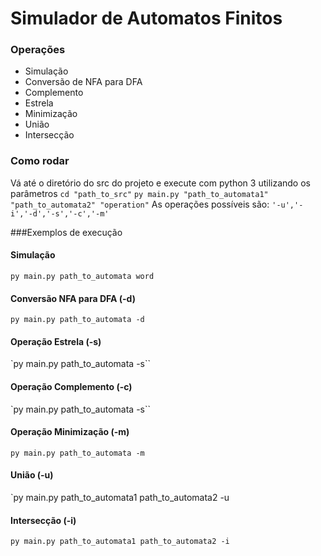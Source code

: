 # Simulador de Automatos Finitos

### Operações 
- Simulação
- Conversão de NFA para DFA
- Complemento
- Estrela
- Minimização
- União
- Intersecção

### Como rodar
Vá até o diretório do src do projeto e execute com python 3 utilizando os parâmetros
`cd "path_to_src"`
`py main.py "path_to_automata1" "path_to_automata2" "operation"`
As operações possíveis são: `'-u','-i','-d','-s','-c','-m'`

###Exemplos de execução
#### Simulação 
`py main.py path_to_automata word`
#### Conversão NFA para DFA (-d)
`py main.py path_to_automata -d`
#### Operação Estrela (-s)
`py main.py path_to_automata -s``
#### Operação Complemento (-c)
`py main.py path_to_automata -s``
#### Operação Minimização (-m)
`py main.py path_to_automata -m`
#### União (-u)
`py main.py path_to_automata1 path_to_automata2 -u
#### Intersecção (-i)
`py main.py path_to_automata1 path_to_automata2 -i`
